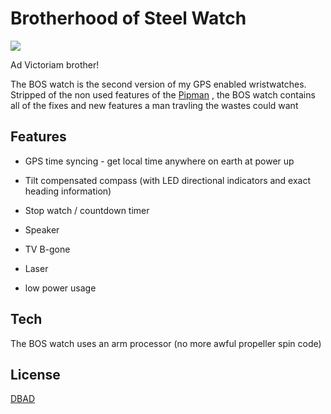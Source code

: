 Brotherhood of Steel Watch
========================
![ ](https://i.imgur.com/1lzmw3d.png  "Ad Victoriam!")

Ad Victoriam brother!

The BOS watch is the second version of my GPS enabled wristwatches. Stripped of the non used features of the [Pipman](https://www.random-hackery.net/pipman-gps-watch/) , the BOS watch contains all of the fixes and new features a man travling the wastes could want

Features
---------------
- GPS time syncing - get local time anywhere on earth at power up

- Tilt compensated compass (with LED directional indicators and exact heading information)

- Stop watch / countdown timer

- Speaker

- TV B-gone

- Laser

- low power usage

Tech
---------
The BOS watch uses an arm processor (no more awful propeller spin code)

License
----------
[DBAD](https://github.com/philsturgeon/dbad/blob/master/LICENSE-en.md) 
